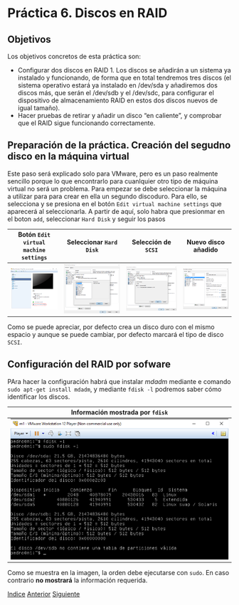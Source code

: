 # Práctica 6. Discos en RAID

## Objetivos
Los objetivos concretos de esta práctica son:
- Configurar dos discos en RAID 1. Los discos se añadirán a un sistema ya instalado y funcionando, de forma que en total tendremos tres discos (el sistema operativo estará ya instalado en /dev/sda y añadiremos dos discos más, que serán el /dev/sdb y el /dev/sdc, para configurar el dispositivo de almacenamiento RAID en estos dos discos nuevos de igual tamaño).
- Hacer pruebas de retirar y añadir un disco “en caliente”, y comprobar que el RAID sigue funcionando correctamente.

## Preparación de la práctica. Creación del segudno disco en la máquina virtual

Este paso será explicado solo para VMware, pero es un paso realmente sencillo porque lo que encontrarlo para cuanlquier otro tipo de máquina virtual no será un problema. 
Para empezar se debe seleccionar la máquina a utilizar para para crear en ella un segundo discoduro. Para ello, se selecciona y se presiona en el botón `Edit virtual machine settings` que aparecerá al seleccionarla. A partir de aquí, solo habra que presionmar en el boton `add`, seleccionar `Hard Disk` y seguir los pasos 

| Botón `Edit virtual machine settings` | Seleccionar `Hard Disk` | Selección de `SCSI` | Nuevo disco añadido | 
| :-------------: | :-------------: | :-------------: | :-------------: |
| ![Imagen](https://github.com/JoseAdriGP/SWAP/blob/master/Practicas/P6/Images/P6-01.PNG) | ![Imagen](https://github.com/JoseAdriGP/SWAP/blob/master/Practicas/P6/Images/P6-02.PNG) | ![Imagen](https://github.com/JoseAdriGP/SWAP/blob/master/Practicas/P6/Images/P6-03.PNG) | ![Imagen](https://github.com/JoseAdriGP/SWAP/blob/master/Practicas/P6/Images/P6-04.PNG) |

Como se puede apreciar, por defecto crea un disco duro con el mismo espacio y aunque se puede cambiar, por defecto marcará el tipo de disco `SCSI`.

## Configuración del RAID por sofware

PAra hacer la configuración habrá que instalar *mdadm* mediante e comando `sudo apt-get install mdadm`, y mediante `fdisk -l` podremos saber cómo identificar los discos.

| Información mostrada por `fdisk` | 
| :-------------: |
| ![Imagen](https://github.com/JoseAdriGP/SWAP/blob/master/Practicas/P6/Images/P6-05.PNG) |

Como se muestra en la imagen, la orden debe ejecutarse con `sudo`. En caso contrario **no mostrará** la información requerida.

[Indice](https://github.com/JoseAdriGP/SWAP-Practicas/blob/master/README.md) [Anterior](https://github.com/JoseAdriGP/SWAP/blob/master/Practicas/P5/README.md) [Siguiente](https://github.com/JoseAdriGP/SWAP/blob/master/Ejercicios/T1.md)


